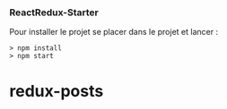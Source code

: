 ### ReactRedux-Starter ###

Pour installer le projet se placer dans le projet et lancer : 

```
> npm install
> npm start
```

# redux-posts
